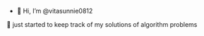 - 👋 Hi, I’m @vitasunnie0812

🌱 just started to keep track of my solutions of algorithm problems 


<!---
vitasunnie0812/vitasunnie0812 is a ✨ special ✨ repository because its `README.md` (this file) appears on your GitHub profile.
You can click the Preview link to take a look at your changes.
--->
